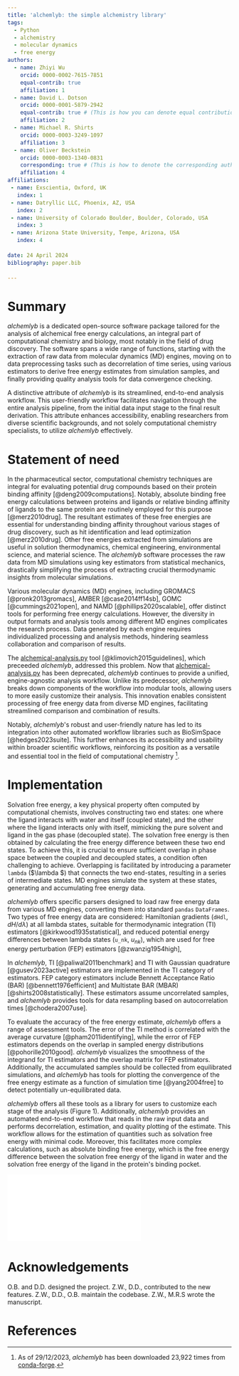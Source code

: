 ```yaml
---
title: 'alchemlyb: the simple alchemistry library'
tags:
  - Python
  - alchemistry
  - molecular dynamics
  - free energy
authors:
  - name: Zhiyi Wu
    orcid: 0000-0002-7615-7851
    equal-contrib: true
    affiliation: 1
  - name: David L. Dotson
    orcid: 0000-0001-5879-2942
    equal-contrib: true # (This is how you can denote equal contributions between multiple authors)
    affiliation: 2
  - name: Michael R. Shirts
    orcid: 0000-0003-3249-1097
    affiliation: 3
  - name: Oliver Beckstein
    orcid: 0000-0003-1340-0831
    corresponding: true # (This is how to denote the corresponding author)
    affiliation: 4
affiliations:
 - name: Exscientia, Oxford, UK
   index: 1
 - name: Datryllic LLC, Phoenix, AZ, USA
   index: 2
 - name: University of Colorado Boulder, Boulder, Colorado, USA
   index: 3
 - name: Arizona State University, Tempe, Arizona, USA
   index: 4

date: 24 April 2024
bibliography: paper.bib

---
```


# Summary

*alchemlyb* is a dedicated open-source software package tailored for the analysis of alchemical free energy calculations,
    an integral part of computational chemistry and biology,
    most notably in the field of drug discovery.
The software spans a wide range of functions,
    starting with the extraction of raw data from molecular dynamics (MD) engines,
    moving on to data preprocessing tasks such as decorrelation of time series,
    using various estimators to derive free energy estimates from simulation samples,
    and finally providing quality analysis tools for data convergence checking.

A distinctive attribute of *alchemlyb* is its streamlined, end-to-end analysis workflow.
This user-friendly workflow facilitates navigation through the entire analysis pipeline,
    from the initial data input stage to the final result derivation.
This attribute enhances accessibility,
    enabling researchers from diverse scientific backgrounds,
    and not solely computational chemistry specialists,
    to utilize *alchemlyb* effectively.


# Statement of need

In the pharmaceutical sector, computational chemistry techniques are integral for evaluating potential drug compounds based on their protein binding affinity [@deng2009computations].
Notably, absolute binding free energy calculations between proteins and ligands or relative binding affinity of ligands to the same protein are routinely employed for this purpose [@merz2010drug].
The resultant estimates of these free energies are essential for understanding binding affinity throughout various stages of drug discovery, such as hit identification and lead optimization [@merz2010drug].
Other free energies extracted from simulations are useful in solution thermodynamics, chemical engineering, environmental science, and material science.
The *alchemlyb* software processes the raw data from MD simulations using key estimators from statistical mechanics, drastically simplifying the process of extracting crucial thermodynamic insights from molecular simulations.

Various molecular dynamics (MD) engines, including GROMACS [@pronk2013gromacs], AMBER [@case2014ff14sb], GOMC [@cummings2021open], and NAMD [@phillips2020scalable],
    offer distinct tools for performing free energy calculations.
However, the diversity in output formats and analysis tools among different MD engines complicates the research process.
Data generated by each engine requires individualized processing and analysis methods,
    hindering seamless collaboration and comparison of results.


The [alchemical-analysis.py](https://github.com/MobleyLab/alchemical-analysis) tool [@klimovich2015guidelines], which preceeded *alchemlyb*, addressed this problem.
Now that [alchemical-analysis.py](https://github.com/MobleyLab/alchemical-analysis) has been deprecated,
    *alchemlyb* continues to provide a unified, engine-agnostic analysis workflow.
Unlike its predecessor, *alchemlyb* breaks down components of the workflow into modular tools, 
    allowing users to more easily customize their analysis.
This innovation enables consistent processing of free energy data from diverse MD engines, 
    facilitating streamlined comparison and combination of results.

Notably, *alchemlyb*'s robust and user-friendly nature has led to its integration into other automated workflow libraries such as BioSimSpace [@hedges2023suite].
This further enhances its accessibility and usability within broader scientific workflows,
    reinforcing its position as a versatile and essential tool in the field of computational chemistry [^1].

[^1]: As of 29/12/2023, *alchemlyb* has been downloaded 23,922 times from [conda-forge](https://anaconda.org/conda-forge/alchemlyb/files).

# Implementation

Solvation free energy, a key physical property often computed by computational chemists, involves constructing two end states:
    one where the ligand interacts with water and itself (coupled state),
    and the other where the ligand interacts only with itself, mimicking the pure solvent and ligand in the gas phase (decoupled state).
The solvation free energy is then obtained by calculating the free energy difference between these two end states.
To achieve this, it is crucial to ensure sufficient overlap in phase space between the coupled and decoupled states, a condition often challenging to achieve.
Overlapping is facilitated by introducing a parameter `lambda` ($\lambda $) that connects the two end-states, resulting in a series of intermediate states.
MD engines simulate the system at these states, generating and accumulating free energy data.

*alchemlyb* offers specific parsers designed to load raw free energy data from various MD engines, converting them into standard `pandas` `DataFrames`.
Two types of free energy data are considered: 
    Hamiltonian gradients (`dHdl`, $dH/d\lambda$) at all lambda states, suitable for thermodynamic integration (TI) estimators [@kirkwood1935statistical],
    and reduced potential energy differences between lambda states (`u_nk`, $u_{nk}$), which are used for free energy perturbation (FEP) estimators [@zwanzig1954high],

In *alchemlyb*, TI [@paliwal2011benchmark] and TI with Gaussian quadrature [@gusev2023active] estimators are implemented in the TI category of estimators.
FEP category estimators include Bennett Acceptance Ratio (BAR) [@bennett1976efficient] and Multistate BAR (MBAR) [@shirts2008statistically].
These estimators assume uncorrelated samples, and *alchemlyb* provides tools for data resampling based on autocorrelation times [@chodera2007use].

To evaluate the accuracy of the free energy estimate, *alchemlyb* offers a range of assessment tools.
The error of the TI method is correlated with the average curvature [@pham2011identifying],
    while the error of FEP estimators depends on the overlap in sampled energy distributions [@pohorille2010good].
*alchemlyb* visualizes the smoothness of the integrand for TI estimators and the overlap matrix for FEP estimators.
Additionally, the accumulated samples should be collected from equilibrated simulations,
    and *alchemlyb* has tools for plotting the convergence of the free energy estimate as a function of simulation time [@yang2004free] to detect potentially un-equilibrated data.

*alchemlyb* offers all these tools as a library for users to customize each stage of the analysis (Figure 1).
Additionally, *alchemlyb* provides an automated end-to-end workflow that reads in the raw input data and performs decorrelation, estimation, and quality plotting of the estimate.
This workflow allows for the estimation of quantities such as solvation free energy with minimal code.
Moreover, this facilitates more complex calculations, such as absolute binding free energy, which is the free energy difference between the solvation free energy of the ligand in water and the solvation free energy of the ligand in the protein's binding pocket. 

![The building blocks of *alchemlyb*](Fig1.pdf)



# Acknowledgements

O.B. and D.D. designed the project. Z.W., D.D., contributed to the new features. Z.W., D.D., O.B. maintain the codebase. Z.W., M.R.S wrote the manuscript.

# References


